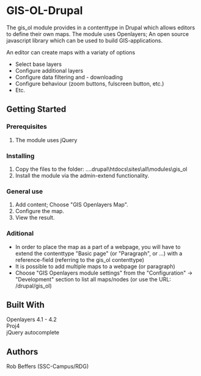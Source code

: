 # GIS-OL-Drupal
<p>The gis_ol module provides in a contenttype in Drupal which allows editors to define their own maps. The module uses Openlayers; An open source javascript library which can be used to build GIS-applications.</p>
<p>An editor can create maps with a variaty of options<ul>
	<li>Select base layers</li>
	<li>Configure additional layers</li>
	<li>Configure data filtering and - downloading</li>
	<li>Configure behaviour (zoom buttons, fulscreen button, etc.)</li>
	<li>Etc.</li>
</ul></p>

## Getting Started

### Prerequisites

<ol>
	<li>The module uses jQuery</li>
</ol>

### Installing

<ol>
	<li>Copy the files to the folder: ....drupal\htdocs\sites\all\modules\gis_ol</li>
	<li>Install the module via the admin-extend functionality.</li>
</ol>

### General use

<ol>
	<li>Add content; Choose &quot;GIS Openlayers Map&quot;.</li>
	<li>Configure the map.</li>
	<li>View the result.</li>
</ol>

### Aditional

<ul>
<li>In order to place the map as a part of a webpage, you will have to extend the contenttype &quot;Basic page&quot; (or &quot;Paragraph&quot;, or &hellip;) with a reference-field (referring to the gis_ol contenttype)</li>
<li>It is possible to add multiple maps to a webpage (or paragraph)</li>
<li>Choose &quot;GIS Openlayers module settings&quot; from the &quot;Configuration&quot; -&gt; &quot;Development&quot; section to list all maps/nodes (or use the URL: /drupal/gis_ol)</li>
</ul>


## Built With

<p>Openlayers 4.1 - 4.2<br>Proj4<br>jQuery autocomplete</p>

## Authors

Rob Beffers (SSC-Campus/RDG)